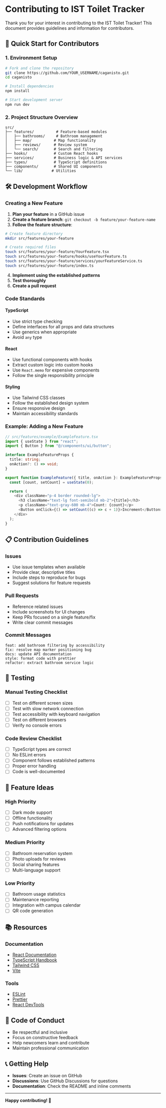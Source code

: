 # Contributing to IST Toilet Tracker

Thank you for your interest in contributing to the IST Toilet Tracker! This document provides guidelines and information for contributors.

## 🚀 Quick Start for Contributors

### 1. **Environment Setup**

```bash
# Fork and clone the repository
git clone https://github.com/YOUR_USERNAME/caganisto.git
cd caganisto

# Install dependencies
npm install

# Start development server
npm run dev
```

### 2. **Project Structure Overview**

```
src/
├── features/          # Feature-based modules
│   ├── bathrooms/     # Bathroom management
│   ├── map/          # Map functionality
│   ├── reviews/      # Review system
│   └── search/       # Search and filtering
├── hooks/            # Custom React hooks
├── services/         # Business logic & API services
├── types/            # TypeScript definitions
├── components/       # Shared UI components
└── lib/             # Utilities
```

## 🛠️ Development Workflow

### **Creating a New Feature**

1. **Plan your feature** in a GitHub issue
2. **Create a feature branch**: `git checkout -b feature/your-feature-name`
3. **Follow the feature structure**:

```bash
# Create feature directory
mkdir src/features/your-feature

# Create required files
touch src/features/your-feature/YourFeature.tsx
touch src/features/your-feature/hooks/useYourFeature.ts
touch src/features/your-feature/services/yourFeatureService.ts
touch src/features/your-feature/index.ts
```

4. **Implement using the established patterns**
5. **Test thoroughly**
6. **Create a pull request**

### **Code Standards**

#### **TypeScript**

- Use strict type checking
- Define interfaces for all props and data structures
- Use generics when appropriate
- Avoid `any` type

#### **React**

- Use functional components with hooks
- Extract custom logic into custom hooks
- Use `React.memo` for expensive components
- Follow the single responsibility principle

#### **Styling**

- Use Tailwind CSS classes
- Follow the established design system
- Ensure responsive design
- Maintain accessibility standards

### **Example: Adding a New Feature**

```typescript
// src/features/example/ExampleFeature.tsx
import { useState } from "react";
import { Button } from "@/components/ui/button";

interface ExampleFeatureProps {
  title: string;
  onAction?: () => void;
}

export function ExampleFeature({ title, onAction }: ExampleFeatureProps) {
  const [count, setCount] = useState(0);

  return (
    <div className="p-4 border rounded-lg">
      <h3 className="text-lg font-semibold mb-2">{title}</h3>
      <p className="text-gray-600 mb-4">Count: {count}</p>
      <Button onClick={() => setCount((c) => c + 1)}>Increment</Button>
    </div>
  );
}
```

## 📋 Contribution Guidelines

### **Issues**

- Use issue templates when available
- Provide clear, descriptive titles
- Include steps to reproduce for bugs
- Suggest solutions for feature requests

### **Pull Requests**

- Reference related issues
- Include screenshots for UI changes
- Keep PRs focused on a single feature/fix
- Write clear commit messages

### **Commit Messages**

```
feat: add bathroom filtering by accessibility
fix: resolve map marker positioning bug
docs: update API documentation
style: format code with prettier
refactor: extract bathroom service logic
```

## 🧪 Testing

### **Manual Testing Checklist**

- [ ] Test on different screen sizes
- [ ] Test with slow network connection
- [ ] Test accessibility with keyboard navigation
- [ ] Test on different browsers
- [ ] Verify no console errors

### **Code Review Checklist**

- [ ] TypeScript types are correct
- [ ] No ESLint errors
- [ ] Component follows established patterns
- [ ] Proper error handling
- [ ] Code is well-documented

## 🎯 Feature Ideas

### **High Priority**

- [ ] Dark mode support
- [ ] Offline functionality
- [ ] Push notifications for updates
- [ ] Advanced filtering options

### **Medium Priority**

- [ ] Bathroom reservation system
- [ ] Photo uploads for reviews
- [ ] Social sharing features
- [ ] Multi-language support

### **Low Priority**

- [ ] Bathroom usage statistics
- [ ] Maintenance reporting
- [ ] Integration with campus calendar
- [ ] QR code generation

## 📚 Resources

### **Documentation**

- [React Documentation](https://react.dev)
- [TypeScript Handbook](https://www.typescriptlang.org/docs/)
- [Tailwind CSS](https://tailwindcss.com/docs)
- [Vite](https://vitejs.dev/guide/)

### **Tools**

- [ESLint](https://eslint.org/docs/user-guide/getting-started)
- [Prettier](https://prettier.io/docs/en/index.html)
- [React DevTools](https://react.dev/learn/react-developer-tools)

## 🤝 Code of Conduct

- Be respectful and inclusive
- Focus on constructive feedback
- Help newcomers learn and contribute
- Maintain professional communication

## 📞 Getting Help

- **Issues**: Create an issue on GitHub
- **Discussions**: Use GitHub Discussions for questions
- **Documentation**: Check the README and inline comments

---

**Happy contributing! 🎉**
